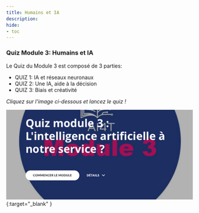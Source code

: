 ```yaml
---
title: Humains et IA
description:
hide:
- toc
---
```


### Quiz Module 3: Humains et IA

Le Quiz du Module 3 est composé de 3 parties:

- QUIZ 1: IA et réseaux neuronaux
- QUIZ 2: Une IA, aide à la décision
- QUIZ 3: Biais et créativité

_Cliquez sur l'image ci-dessous et lancez le quiz !_

[![Quiz Module 3: Humains et IA](../Images/AI4T-quiz-module3.png)](Quiz-3-ressources/HTML/AI4T-quiz-module-3-lintelligence-artificielle-a-notre-service-html/index.html#/lessons/tvpqt-CaZ5VswZj94mofNJKkYp6H187G){:target="_blank" }
